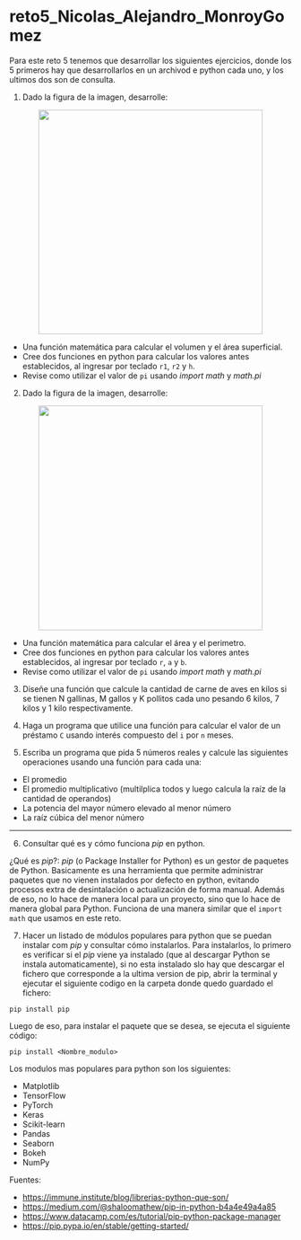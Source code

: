 # reto5_Nicolas_Alejandro_MonroyGomez

Para este reto 5 tenemos que desarrollar los siguientes ejercicios, donde los 5 primeros hay que desarrollarlos en un archivod e python cada uno, y los ultimos dos son de consulta.

1. Dado la figura de la imagen, desarrolle:

<div align='center'>
<figure> <img src="https://i.postimg.cc/FRvCmpxx/image.png" alt="" width="400" height="auto"/></br>
<figcaption><b></b></figcaption></figure>
</div>

+ Una función matemática para calcular el volumen y el área superficial.
+ Cree dos funciones en python para calcular los valores antes establecidos, al ingresar por teclado `r1`, `r2` y `h`.
+ Revise como utilizar el valor de `pi` usando *import math* y *math.pi*

2. Dado la figura de la imagen, desarrolle:

<div align='center'>
<figure> <img src="https://i.postimg.cc/1t4MrzsL/image.png" alt="" width="400" height="auto"/></br>
<figcaption><b></b></figcaption></figure>
</div>

+ Una función matemática para calcular el área y el perimetro.
+ Cree dos funciones en python para calcular los valores antes establecidos, al ingresar por teclado `r`, `a` y `b`.
+ Revise como utilizar el valor de `pi` usando *import math* y *math.pi*

3. Diseñe una función que calcule la cantidad de carne de aves en kilos si se tienen N gallinas, M gallos y K pollitos cada uno pesando 6 kilos, 7 kilos y 1 kilo respectivamente.

4. Haga un programa que utilice una función para calcular el valor de un préstamo `C` usando interés compuesto del `i` por `n` meses.

5. Escriba un programa que pida 5 números reales y calcule las siguientes operaciones usando una función para cada una:
  + El promedio
  + El promedio multiplicativo (multilplica todos y luego calcula la raíz de la cantidad de operandos)
  + La potencia del mayor número elevado al menor número
  + La raíz cúbica del menor número
---
6. Consultar qué es y cómo funciona *pip* en python.

¿Qué es _pip_?: _pip_ (o Package Installer for Python) es un gestor de paquetes de Python. Basicamente es una herramienta que permite administrar paquetes que no vienen instalados por defecto en python, evitando procesos extra de desintalación o actualización de forma manual. Además de eso, no lo hace de manera local para un proyecto, sino que lo hace de manera global para Python. Funciona de una manera similar que el `import math` que usamos en este reto.

7. Hacer un listado de módulos populares para python que se puedan instalar com *pip* y consultar cómo instalarlos.
Para instalarlos, lo primero es verificar si el _pip_ viene ya instalado (que al descargar Python se instala automaticamente), si no esta instalado slo hay que descargar el fichero que corresponde a la ultima version de pip, abrir la terminal y ejecutar el siguiente codigo en la carpeta donde quedo guardado el fichero:

```
pip install pip
```

Luego de eso, para instalar el paquete que se desea, se ejecuta el siguiente código:

```
pip install <Nombre_modulo>
```

Los modulos mas populares para python son los siguientes:
- Matplotlib
- TensorFlow
- PyTorch
- Keras
- Scikit-learn
- Pandas
- Seaborn
- Bokeh
- NumPy

Fuentes:
+ https://immune.institute/blog/librerias-python-que-son/
+ https://medium.com/@shaloomathew/pip-in-python-b4a4e49a4a85
+ https://www.datacamp.com/es/tutorial/pip-python-package-manager
+ https://pip.pypa.io/en/stable/getting-started/
